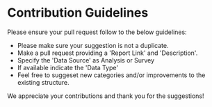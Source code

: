 # Contribution Guidelines

Please ensure your pull request follow to the below guidelines:

- Please make sure your suggestion is not a duplicate.
- Make a pull request providing a 'Report Link' and 'Description'.
- Specify the 'Data Source' as Analysis or Survey
- If available indicate the 'Data Type'
- Feel free to suggeset new categories and/or improvements to the existing structure.
 
We appreciate your contributions and thank you for the suggestions!
